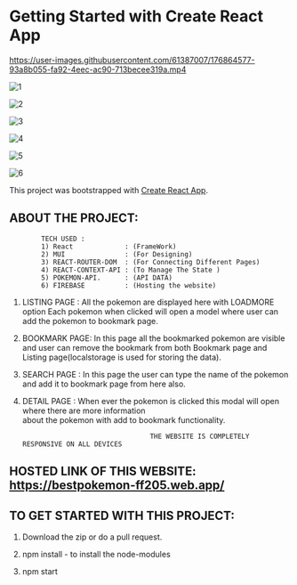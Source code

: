 # Getting Started with Create React App

https://user-images.githubusercontent.com/61387007/176864577-93a8b055-fa92-4eec-ac90-713becee319a.mp4


![1](https://user-images.githubusercontent.com/61387007/176857830-6c5e022c-56d4-4e39-9d54-1f60e3d1c98b.PNG)


![2](https://user-images.githubusercontent.com/61387007/176857956-5534c9eb-77ec-484e-b2fa-789413b03eba.PNG)

![3](https://user-images.githubusercontent.com/61387007/176858001-18661566-0b84-4ced-a099-267f3fecb7db.PNG)


![4](https://user-images.githubusercontent.com/61387007/176858048-cc2977b9-80a5-4bae-be05-91d01185a1ca.PNG)

![5](https://user-images.githubusercontent.com/61387007/176858104-653b2ceb-9bc2-4d25-b82d-ab6e89970f9d.PNG)


![6](https://user-images.githubusercontent.com/61387007/176858155-b46f2cf9-c4f8-4bf9-bc2e-135a40d395b0.PNG)

This project was bootstrapped with [Create React App](https://github.com/facebook/create-react-app).

## ABOUT THE PROJECT:
            TECH USED :
            1) React             : (FrameWork)
            2) MUI               : (For Designing)
            3) REACT-ROUTER-DOM  : (For Connecting Different Pages)
            4) REACT-CONTEXT-API : (To Manage The State )
            5) POKEMON-API.      : (API DATA)
            6) FIREBASE          : (Hosting the website)

1) LISTING PAGE : All the pokemon are displayed here with LOADMORE option 
                  Each pokemon when clicked will open a model where user can add the pokemon to bookmark page.
2) BOOKMARK PAGE: In this page all the bookmarked pokemon are visible and user can remove the bookmark from 
                  both Bookmark page and Listing page(localstorage is used for storing the data).
3) SEARCH PAGE  : In this page the user can type the name of the pokemon and add it to bookmark page from here also.

4) DETAIL PAGE  : When ever the pokemon is clicked this modal will open where there are more information    
                  about the pokemon with add to bookmark functionality.            

                 
                                       THE WEBSITE IS COMPLETELY RESPONSIVE ON ALL DEVICES   



## HOSTED LINK OF THIS WEBSITE:       https://bestpokemon-ff205.web.app/




## TO GET STARTED WITH THIS PROJECT:

1) Download the zip or do a pull request.

2) npm install      - to install the node-modules

3) npm start   
